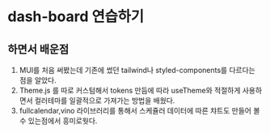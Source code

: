 # dash-board 연습하기



## 하면서 배운점

1. MUI를 처음 써봤는데 기존에 썼던 tailwind나 styled-components를 다르다는 점을 알았다.
2. Theme.js 를 따로 커스텀해서 tokens 만듬에 따라 useTheme와 적절하게 사용하면서 컬러테마를 일괄적으로 가져가는 방법을 배웠다.
3. fullcalendar,vino 라이브러리를 통해서 스케쥴러 데이터에 따른 챠트도 만들어 볼수 있는점에서 흥미로웟다.
